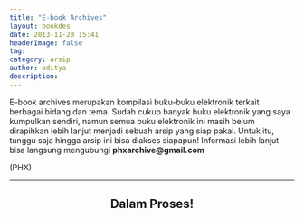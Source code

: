 ```yaml
---
title: "E-book Archives"
layout: bookdes
date: 2013-11-20 15:41
headerImage: false
tag:
category: arsip
author: aditya 
description: 
---
```


E-book archives merupakan kompilasi buku-buku elektronik terkait berbagai bidang dan tema. Sudah cukup banyak buku elektronik yang saya kumpulkan sendiri, namun semua buku elektronik ini masih belum dirapihkan lebih lanjut menjadi sebuah arsip yang siap pakai. Untuk itu, tunggu saja hingga arsip ini bisa diakses siapapun! Informasi lebih lanjut bisa langsung mengubungi __phxarchive@gmail.com__

(PHX)

***

<center>

<h2> Dalam Proses! </h2>

</center>